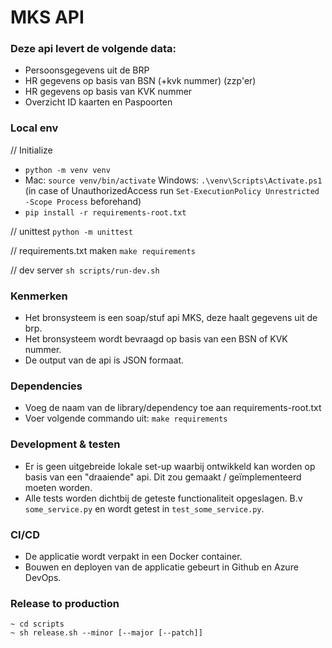 # MKS API

### Deze api levert de volgende data:

- Persoonsgegevens uit de BRP
- HR gegevens op basis van BSN (+kvk nummer) (zzp'er)
- HR gegevens op basis van KVK nummer
- Overzicht ID kaarten en Paspoorten

### Local env

// Initialize

- `python -m venv venv`
- Mac: `source venv/bin/activate` Windows: `.\venv\Scripts\Activate.ps1` (in case of UnauthorizedAccess run `Set-ExecutionPolicy Unrestricted -Scope Process` beforehand)
- `pip install -r requirements-root.txt`

// unittest
`python -m unittest`

// requirements.txt maken
`make requirements`

// dev server
`sh scripts/run-dev.sh`

### Kenmerken

- Het bronsysteem is een soap/stuf api MKS, deze haalt gegevens uit de brp.
- Het bronsysteem wordt bevraagd op basis van een BSN of KVK nummer.
- De output van de api is JSON formaat.

### Dependencies

- Voeg de naam van de library/dependency toe aan requirements-root.txt
- Voer volgende commando uit: `make requirements`

### Development & testen

- Er is geen uitgebreide lokale set-up waarbij ontwikkeld kan worden op basis van een "draaiende" api. Dit zou gemaakt / geïmplementeerd moeten worden.
- Alle tests worden dichtbij de geteste functionaliteit opgeslagen. B.v `some_service.py` en wordt getest in `test_some_service.py`.

### CI/CD

- De applicatie wordt verpakt in een Docker container.
- Bouwen en deployen van de applicatie gebeurt in Github en Azure DevOps.

### Release to production

```
~ cd scripts
~ sh release.sh --minor [--major [--patch]]
```
